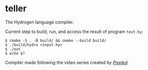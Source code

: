 # teller

The Hydrogen language compiler.

Current step to build, run, and access the result of program `test.hy`:

```
$ cmake -S . -B build/ && cmake --build build/
$ ./build/hydro <input.hy>
$ ./out
$ echo $?
```

Compiler made following the video series created by [_Pixeled_](https://www.youtube.com/@pixeled-yt).
